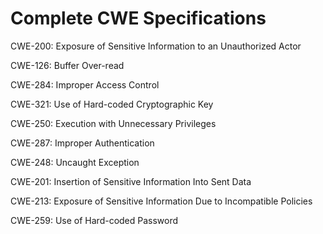 

# Complete CWE Specifications

CWE-200: Exposure of Sensitive Information to an Unauthorized Actor

CWE-126: Buffer Over-read

CWE-284: Improper Access Control

CWE-321: Use of Hard-coded Cryptographic Key

CWE-250: Execution with Unnecessary Privileges

CWE-287: Improper Authentication

CWE-248: Uncaught Exception

CWE-201: Insertion of Sensitive Information Into Sent Data

CWE-213: Exposure of Sensitive Information Due to Incompatible Policies

CWE-259: Use of Hard-coded Password